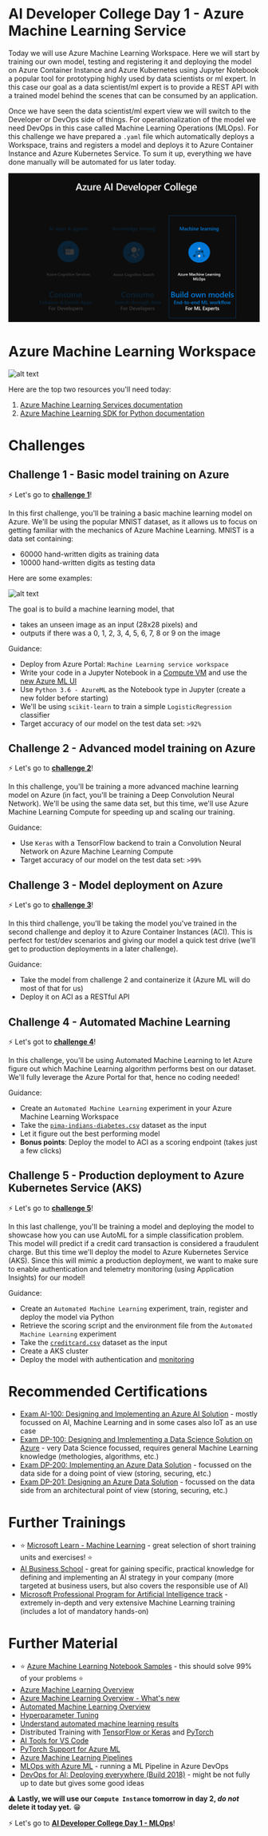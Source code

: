 # AI Developer College Day 1 - Azure Machine Learning Service

Today we will use Azure Machine Learning Workspace. Here we will start by training our own model, testing and registering it and deploying the model on Azure Container Instance and Azure Kubernetes using Jupyter Notebook a popular tool for prototyping highly used by data scientists or ml expert. In this case our goal as a data scientist/ml expert is to provide a REST API with a trained model behind the scenes that can be consumed by an application.

Once we have seen the data scientist/ml expert view we will switch to the Developer or DevOps side of things. For operationalization of the model we need DevOps in this case called Machine Learning Operations (MLOps). For this challenge we have prepared a `.yaml` file which automatically deploys a Workspace, trains and registers a model and deploys it to Azure Container Instance and Azure Kubernetes Service. To sum it up, everything we have done manually will be automated for us later today.

![Focus of today](./images/Overview.png)

# Azure Machine Learning Workspace

![alt text](images/logo.png "Azure Machine Learning Services")

Here are the top two resources you'll need today:

1. [Azure Machine Learning Services documentation](https://docs.microsoft.com/en-us/azure/machine-learning/service/)
1. [Azure Machine Learning SDK for Python documentation](https://docs.microsoft.com/en-us/python/api/overview/azure/ml/intro?view=azure-ml-py)

# Challenges

## Challenge 1 - Basic model training on Azure

:zap: Let's go to **[challenge 1](challenges/challenge_01.md)**!

In this first challenge, you'll be training a basic machine learning model on Azure. We'll be using the popular MNIST dataset, as it allows us to focus on getting familiar with the mechanics of Azure Machine Learning. MNIST is a data set containing:

- 60000 hand-written digits as training data
- 10000 hand-written digits as testing data

Here are some examples:

![alt text](images/mnist.png "The MNIST dataset")

The goal is to build a machine learning model, that

- takes an unseen image as an input (28x28 pixels) and
- outputs if there was a 0, 1, 2, 3, 4, 5, 6, 7, 8 or 9 on the image

Guidance:

- Deploy from Azure Portal: `Machine Learning service workspace`
- Write your code in a Jupyter Notebook in a [Compute VM](https://docs.microsoft.com/en-us/azure/machine-learning/service/quickstart-run-cloud-notebook) and use the [new Azure ML UI](https://ml.azure.com)
- Use `Python 3.6 - AzureML` as the Notebook type in Jupyter (create a new folder before starting)
- We'll be using `scikit-learn` to train a simple `LogisticRegression` classifier
- Target accuracy of our model on the test data set: `>92%`

## Challenge 2 - Advanced model training on Azure

:zap: Let's go to **[challenge 2](challenges/challenge_02.md)**!

In this challenge, you'll be training a more advanced machine learning model on Azure (in fact, you'll be training a Deep Convolution Neural Network). We'll be using the same data set, but this time, we'll use Azure Machine Learning Compute for speeding up and scaling our training.

Guidance:

- Use `Keras` with a TensorFlow backend to train a Convolution Neural Network on Azure Machine Learning Compute
- Target accuracy of our model on the test data set: `>99%`

## Challenge 3 - Model deployment on Azure

:zap: Let's go to **[challenge 3](challenges/challenge_03.md)**!

In this third challenge, you'll be taking the model you've trained in the second challenge and deploy it to Azure Container Instances (ACI). This is perfect for test/dev scenarios and giving our model a quick test drive (we'll get to production deployments in a later challenge).

Guidance:

- Take the model from challenge 2 and containerize it (Azure ML will do most of that for us)
- Deploy it on ACI as a RESTful API

## Challenge 4 - Automated Machine Learning

:zap: Let's got to **[challenge 4](challenges/challenge_04.md)**!

In this challenge, you'll be using Automated Machine Learning to let Azure figure out which Machine Learning algorithm performs best on our dataset. We'll fully leverage the Azure Portal for that, hence no coding needed!

Guidance:

- Create an `Automated Machine Learning` experiment in your Azure Machine Learning Workspace
- Take the [`pima-indians-diabetes.csv`](data/pima-indians-diabetes.csv) dataset as the input
- Let it figure out the best performing model
- **Bonus points**: Deploy the model to ACI as a scoring endpoint (takes just a few clicks)

## Challenge 5 - Production deployment to Azure Kubernetes Service (AKS)

:zap: Let's go to **[challenge 5](challenges/challenge_05.md)**!

In this last challenge, you'll be training a model and deploying the model to showcase how you can use AutoML for a simple classification problem. This model will predict if a credit card transaction is considered a fraudulent charge. But this time we'll deploy the model to Azure Kubernetes Service (AKS). Since this will mimic a production deployment, we want to make sure to enable authentication and telemetry monitoring (using Application Insights) for our model!

Guidance:

- Create an `Automated Machine Learning` experiment, train, register and deploy the model via Python
- Retrieve the scoring script and the environment file from the `Automated Machine Learning` experiment
- Take the [`creditcard.csv`](data/creditcard.csv) dataset as the input
- Create a AKS cluster
- Deploy the model with authentication and [monitoring](https://docs.microsoft.com/en-us/azure/machine-learning/service/how-to-enable-app-insights)

# Recommended Certifications

- [Exam AI-100: Designing and Implementing an Azure AI Solution](https://www.microsoft.com/en-us/learning/exam-ai-100.aspx) - mostly focussed on AI, Machine Learning and in some cases also IoT as an use case
- [Exam DP-100: Designing and Implementing a Data Science Solution on Azure](https://www.microsoft.com/en-us/learning/exam-dp-100.aspx) - very Data Science focussed, requires general Machine Learning knowledge (methologies, algorithms, etc.)
- [Exam DP-200: Implementing an Azure Data Solution](https://www.microsoft.com/en-us/learning/exam-dp-200.aspx) - focussed on the data side for a doing point of view (storing, securing, etc.)
- [Exam DP-201: Designing an Azure Data Solution](https://www.microsoft.com/en-us/learning/exam-dp-201.aspx) - focussed on the data side from an architectural point of view (storing, securing, etc.)

# Further Trainings

- :star: [Microsoft Learn - Machine Learning](https://docs.microsoft.com/en-us/learn/browse/?roles=data-scientist&term=machine%20learning) - great selection of short training units and exercises! :star:
- [AI Business School](https://aischool.microsoft.com) - great for gaining specific, practical knowledge for defining and implementing an AI strategy in your company (more targeted at business users, but also covers the responsible use of AI)
- [Microsoft Professional Program for Artificial Intelligence track](https://academy.microsoft.com/en-us/tracks/artificial-intelligence) - extremely in-depth and very extensive Machine Learning training (includes a lot of mandatory hands-on)

# Further Material

- :star: [Azure Machine Learning Notebook Samples](https://github.com/Azure/MachineLearningNotebooks) - this should solve 99% of your problems :star:
- [Azure Machine Learning Overview](https://azure.microsoft.com/en-us/blog/azure-ai-making-ai-real-for-business/)
- [Azure Machine Learning Overview - What's new](https://azure.microsoft.com/en-us/blog/what-s-new-in-azure-machine-learning-service/)
- [Automated Machine Learning Overview](https://azure.microsoft.com/en-us/blog/announcing-automated-ml-capability-in-azure-machine-learning/)
- [Hyperparameter Tuning](https://docs.microsoft.com/en-us/azure/machine-learning/service/how-to-tune-hyperparameters)
- [Understand automated machine learning results](https://docs.microsoft.com/en-us/azure/machine-learning/service/how-to-understand-automated-ml)
- Distributed Training with [TensorFlow or Keras](https://docs.microsoft.com/en-us/azure/machine-learning/service/how-to-train-tensorflow#distributed-training) and [PyTorch](https://docs.microsoft.com/en-us/azure/machine-learning/service/how-to-train-pytorch#distributed-training)
- [AI Tools for VS Code](https://visualstudio.microsoft.com/downloads/ai-tools-vscode/)
- [PyTorch Support for Azure ML](https://azure.microsoft.com/en-us/blog/world-class-pytorch-support-on-azure/)
- [Azure Machine Learning Pipelines](https://docs.microsoft.com/en-us/azure/machine-learning/service/concept-ml-pipelines)
- [MLOps with Azure ML](https://github.com/microsoft/MLOpsPython) - running a ML Pipeline in Azure DevOps
- [DevOps for AI: Deploying everywhere (Build 2018)](https://www.youtube.com/watch?v=Fo220toRwhM) - might be not fully up to date but gives some good ideas

⚠ **Lastly, we will use our `Compute Instance` tomorrow in day 2, *do not* delete it today yet.** :grin:

:zap: Let's go to **[AI Developer College Day 1 - MLOps](../MLOps/MLOps.md)**!